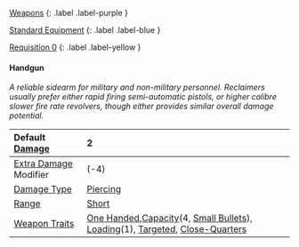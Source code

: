 
[Weapons](Game/Weapons-List)
{: .label .label-purple }

[Standard Equipment](Game/Standard-Equipment)
{: .label .label-blue }

[Requisition 0](Game/Deployment#Requisition)
{: .label .label-yellow }
#### Handgun
*A reliable sidearm for military and non-military personnel. Reclaimers usually prefer either rapid firing semi-automatic pistols, or higher calibre slower fire rate revolvers, though either provides similar overall damage potential.*

| Default [Damage](Core/Weapons#Calculating%20Damage)       | 2                                                                                                                                                                                                                                                                            |
| :-------------------------------------------------------- | :--------------------------------------------------------------------------------------------------------------------------------------------------------------------------------------------------------------------------------------------------------------------------- |
| [Extra Damage](Game/Core/Attacks#Extra%20Damage) Modifier | (-4)                                                                                                                                                                                                                                                                         |
| [Damage Type](Core/Weapons#Damage%20Type)                 | [Piercing](Game/Core/Injury#Piercing)                                                                                                                                                                                                                                        |
| [Range](Core/Weapons#Range)                               | [Short](Game/Core/Movement#Short)                                                                                                                                                                                                                                            |
| [Weapon Traits](Core/Weapon-Traits)                       | [One Handed](Game/Core/Blocks/One-Handed),[Capacity](Game/Core/Blocks/Capacity)(4, [Small Bullets](Game/Munition-Details#Small%20Bullets)), [Loading](Game/Core/Blocks/Loading)(1), [Targeted](Game/Core/Blocks/Targeted), [Close-Quarters](Game/Core/Blocks/Close-Quarters) |
